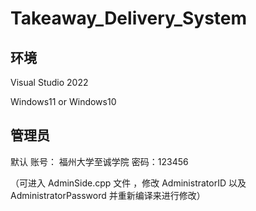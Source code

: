 # Takeaway_Delivery_System

## 环境

Visual Studio 2022

Windows11 or Windows10

## 管理员

默认   账号： 福州大学至诚学院       密码：123456

（可进入 AdminSide.cpp 文件 ，修改 AdministratorID 以及 AdministratorPassword 并重新编译来进行修改）
